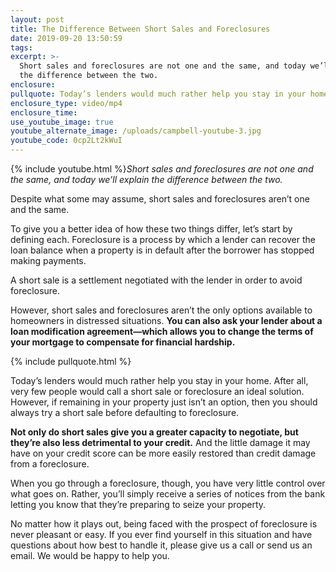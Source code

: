 ```yaml
---
layout: post
title: The Difference Between Short Sales and Foreclosures
date: 2019-09-20 13:50:59
tags:
excerpt: >-
  Short sales and foreclosures are not one and the same, and today we’ll explain
  the difference between the two.
enclosure:
pullquote: Today’s lenders would much rather help you stay in your home.
enclosure_type: video/mp4
enclosure_time:
use_youtube_image: true
youtube_alternate_image: /uploads/campbell-youtube-3.jpg
youtube_code: 0cp2Lt2kWuI
---
```


{% include youtube.html %}*Short sales and foreclosures are not one and the same, and today we’ll explain the difference between the two.&nbsp;*

Despite what some may assume, short sales and foreclosures aren’t one and the same.&nbsp;

To give you a better idea of how these two things differ, let’s start by defining each. Foreclosure is a process by which a lender can recover the loan balance when a property is in default after the borrower has stopped making payments.&nbsp;

A short sale is a settlement negotiated with the lender in order to avoid foreclosure.&nbsp;

However, short sales and foreclosures aren’t the only options available to homeowners in distressed situations. **You can also ask your lender about a loan modification agreement—which allows you to change the terms of your mortgage to compensate for financial hardship.&nbsp;**

{% include pullquote.html %}

Today’s lenders would much rather help you stay in your home. After all, very few people would call a short sale or foreclosure an ideal solution. However, if remaining in your property just isn’t an option, then you should always try a short sale before defaulting to foreclosure.&nbsp;

**Not only do short sales give you a greater capacity to negotiate, but they’re also less detrimental to your credit.** And the little damage it may have on your credit score can be more easily restored than credit damage from a foreclosure.&nbsp;

When you go through a foreclosure, though, you have very little control over what goes on. Rather, you’ll simply receive a series of notices from the bank letting you know that they’re preparing to seize your property.&nbsp;

No matter how it plays out, being faced with the prospect of foreclosure is never pleasant or easy. If you ever find yourself in this situation and have questions about how best to handle it, please give us a call or send us an email. We would be happy to help you.&nbsp;